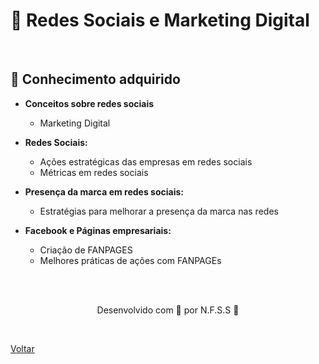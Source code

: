 <h1>📲 Redes Sociais e Marketing Digital</h1>

<br>

<h2> 🧠 Conhecimento adquirido </h2>

- **Conceitos sobre redes sociais**
  - Marketing Digital 

- **Redes Sociais:**
  - Ações estratégicas das empresas em redes sociais
  - Métricas em redes sociais 
- **Presença da marca em redes sociais:**
  - Estratégias para melhorar a presença da marca nas redes
- **Facebook e Páginas empresariais:**
  - Criação de FANPAGES
  - Melhores práticas de ações com FANPAGEs

<br><br>

<p align="center"> Desenvolvido com 💜 por N.F.S.S 👋 <p>

<br>

<a href="./README.md">Voltar</a>